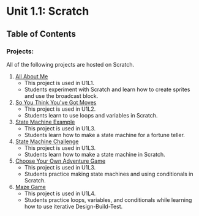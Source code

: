 # Unit 1.1: Scratch

## Table of Contents

### Projects:

All of the following projects are hosted on Scratch.

1. [All About Me](https://scratch.mit.edu/projects/199757118/)
    * This project is used in U1L1.
    * Students experiment with Scratch and learn how to create sprites and use the broadcast block.
1. [So You Think You've Got Moves](https://scratch.mit.edu/projects/200128110/)
    * This project is used in U1L2.
    * Students learn to use loops and variables in Scratch.
1. [State Machine Example](FortuneTellerStateMachineSample.png)
    * This project is used in U1L3.
    * Students learn how to make a state machine for a fortune teller.
1. [State Machine Challenge](https://scratch.mit.edu/projects/202394000/)
    * This project is used in U1L3.
    * Students learn how to make a state machine in Scratch.
1. [Choose Your Own Adventure Game](https://scratch.mit.edu/projects/142769364/)
    * This project is used in U1L3.
    * Students practice making state machines and using conditionals in Scratch.
1. [Maze Game](https://scratch.mit.edu/projects/201471886/)
    * This project is used in U1L4.
    * Students practice loops, variables, and conditionals while learning how to use iterative Design-Build-Test.
